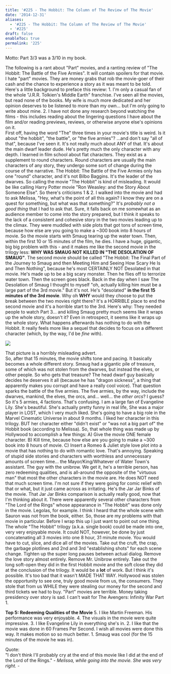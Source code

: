 ```yaml
---
title: '#225 - The Hobbit: The Column of The Review of The Movie'
date: '2014-12-31'
aliases:
  - '#225 - The Hobbit: The Column of The Review of The Movie'
  - '#225'
draft: false
enableToc: true
permalink: '225'
---
```


Motto: Part 3/3 was a 3/10 in my book.

  
The following is a rant about "Part" movies, and a ranting review of "The Hobbit: The Battle of the Five Armies". It will contain spoilers for that movie. I hate "part" movies. They are money grabs that rob the movie-goer of their cash and the chance to experience a story as it was meant to be told. Here's a little background to preface this review: 1\. I'm only a casual fan of the whole "J.R.R. Tolkien's Middle Earth" franchise. I've seen all the movies, but read none of the books. My wife is much more dedicated and her opinion deserves to be listened to more than my own... but I'm only going to write about mine. 2\. I have not done any research beyond watching the films - this includes reading about the lingering questions I have about the film and/or reading previews, reviews, or otherwise anyone else's opinions on it.  
First off, having the word "The" three times in your movie's title is weird. Is it about "the hobbit", "the battle", or "the five armies"? ...and don't say "all of that", because I've seen it. It's not really much about ANY of that. It's about the main dwarf leader dude. He's pretty much the only character with any depth. I learned in film school about flat characters. They exist as a supplement to round characters. Round characters are usually the main characters of any story, they undergo some sort of change during the course of the narrative. The Hobbit: The Battle of the Five Armies only has one "round" character, and it's not Bilbo Baggins. It's the leader of the dwarves. So calling the movie "The Hobbit" is kind of misleading. It would be like calling Harry Potter movie "Ron Weasley: and the Story About Someone Else". So there's criticisms 1 & 2\. I walked into the movie and had to ask Melissa, "Hey, what's the point of all this again? I know they are on a quest for something, but what was that something?" It's _probably not a good thing_ that I had to ask that. Sure, it falls back on me somewhat as an audience member to come into the story prepared, but I think it speaks to the lack of a consistent and cohesive story in the two movies leading up to the climax. They were muddled with side plots that got tons of screen time, because how else are you going to make a \~300 book into 8 hours of movie. So the movie starts with Smaug tearing up the water town. Then, within the first 10 or 15 minutes of the film, he dies. I have a huge, gigantic, big big problem with this - and it makes me like the second movie in the trilogy less: **WHY WAS SMAUG NOT KILLED IN "THE DESOLATION OF SMAUG"**. The second movie should be called "The Hobbit: The Final Part of the Journey to Smaug and then Meeting Him and Seeing How Scary He Is and Then Nothing", because he's most CERTAINLY NOT Desolated in that movie. He's made up to be a big scary monster. Then he flies off to terrorize water town. Then the screen goes black. Back in the day when I saw The Desolation of Smaug I thought to myself "oh, actually killing him must be a large part of the 3rd movie." But it's not. He's "desolated" **in the first 15 minutes of the 3rd movie**. Why oh **WHY** would they choose to put the break between the two movies right there? It's a HORRIBLE place to end the second movie and it's a horrible start to the 3rd. Here's why: They needed people to watch Part 3... and killing Smaug pretty much seems like it wraps up the whole story, doesn't it? Even in retrospect, it seems like it wraps up the whole story. What happens afterwards has nothing to do with the Hobbit. It really feels more like a sequel that decides to focus on a different character (which, by the way, I'd be _fine_ with).   

[![](assets/225-1.jpg)](http://2.bp.blogspot.com/-yu3hlb01KHw/VKQmaWbbYEI/AAAAAAABjLs/fMJamNr6hSU/s1600/%23225%2B-%2Bthe-hobbit-battle-of-the-five-armies.jpg)

  
That picture is a horribly misleading advert.  
So, after that 15 minutes, the movie shifts tone and pacing. It basically becomes a whole different story. Smaug had a gigantic pile of treasure, some of which was not stolen from the dwarves, but instead the elves, or other people. So who gets that treasure? The head dwarf guy basically decides he deserves it all (because he has "dragon sickness", a thing that apparently makes you corrupt and have a really cool voice). That question sparks the battle of the five armies. The five armies, by the way, include the dwarves, mankind, the elves, the orcs, and... well... the _other orcs_? I guess? So it's 5 armies, 4 factions. That's confusing. I am a large fan of Evangeline Lily. She's beautiful. She's actually pretty funny in real life, She was a major player in LOST, which I very much liked. She's going to have a big role in the Marvel Cinematic Universe in about 9 months. I liked her character in this trilogy. BUT her character either "didn't exist" or "was not a big part of" the Hobbit book (according to Melissa). So, that whole thing was made up by Hollywood to accomplish a few things: A) Give the movie ONE female character. B) Kill time, because how else are you going to make a \~300 book into 8 hours of movie. C) Insert a Romeo & Juliet style love plot into a movie that has nothing to do with romantic love. That's annoying. Speaking of stupid side stories and characters with worthless and unnecessary amounts of screen time... the Mayor/King/Whatever of Water Town's assistant. The guy with the unibrow. We get it, he's a terrible person, has zero redeeming qualities, and is all-around the opposite of the "virtuous man" that most the other characters in the movie are. He does NOT need that much screen time. I'm not sure if they were going for comic relief with that or what, but it just came across as irritating. He's the Jar Jar Binks of the movie. That Jar Jar Binks comparison is actually really good, now that I'm thinking about it. There were apparently several other characters from "The Lord of the Rings" whose appearance in "The Hobbit" was done only in the movie. Legolas, for example. I think I heard that the whole scene with Sauron was not from the book, either. So, those are my problems with that movie in particular. Before I wrap this up I just want to point out one thing. The whole "The Hobbit" trilogy (a.k.a. single book) could be made into one, very very enjoyable movie. It could NOT, however, be done by just concatenating all 3 movies into one 8 hour, 31 minute movie. You would have to cut, slice, and dice all of the movies. Take out the cruft, the crap, the garbage plotlines and 2nd and 3rd "establishing shots" for each scene change. Tighten up the super long pauses between actual dialog. Remove the love story almost entirely. Remove Mr. Unibrow entirely. Take out the long soft-open they did in the first Hobbit movie and the soft close they did at the conclusion of the trilogy. It would be a **lot** of work. But I think it's possible. It's too bad that it wasn't MADE THAT WAY. Hollywood was stolen the opportunity to see one, truly good movie from us, the consumers. They stole that from us WHILE they were stealing our money for the second and third tickets we had to buy. "Part" movies are terrible. Money taking presidency over story is sad. I can't wait for The Avengers: Infinity War Part 1.

  
**Top 5: Redeeming Qualities of the Movie** 5\. I like Martin Freeman. His performance was very enjoyable. 4\. The visuals in the movie were quite impressive. 3\. I like Evangeline Lily in everything she's in. 2\. I like that the movie was done in 60 Frames Per Second. I wish all movies were done this way. It makes motion so so much better. 1\. Smaug was cool (for the 15 minutes of the movie he was in).  
  
Quote:   
"I don't think I'll probably cry at the end of this movie like I did at the end of the Lord of the Rings." _\- Melissa, while going into the movie. She was very right. -_
